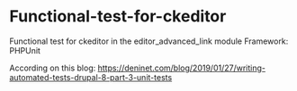 # Functional-test-for-ckeditor
Functional test for ckeditor in the editor_advanced_link module
Framework: PHPUnit

According on this blog:
https://deninet.com/blog/2019/01/27/writing-automated-tests-drupal-8-part-3-unit-tests